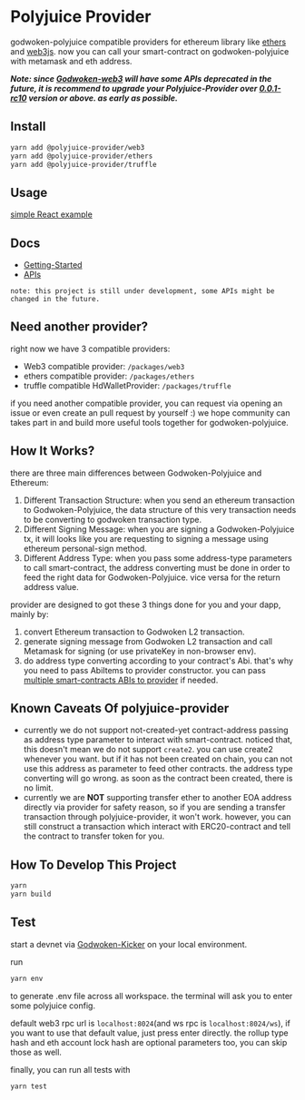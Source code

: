 # Polyjuice Provider

godwoken-polyjuice compatible providers for ethereum library like [ethers](https://github.com/ethers-io/ethers.js) and [web3js](https://github.com/ChainSafe/web3.js). now you can call your smart-contract on godwoken-polyjuice with metamask and eth address.

***Note: since [Godwoken-web3](https://github.com/nervosnetwork/godwoken-web3) will have some APIs deprecated in the future, it is recommend to upgrade your Polyjuice-Provider over [0.0.1-rc10](https://github.com/nervosnetwork/polyjuice-provider/releases/tag/v0.0.1-rc10) version or above. as early as possible.***

## Install

```sh
yarn add @polyjuice-provider/web3
yarn add @polyjuice-provider/ethers
yarn add @polyjuice-provider/truffle
```

## Usage

[simple React example](https://github.com/RetricSu/polyjuice-provider-example)

## Docs

- [Getting-Started](docs/get-started.md)
- [APIs](docs/api.md)

`note: this project is still under development, some APIs might be changed in the future.`

## Need another provider?

right now we have 3 compatible providers:

- Web3 compatible provider: `/packages/web3`
- ethers compatible provider: `/packages/ethers`
- truffle compatible HdWalletProvider: `/packages/truffle`

if you need another compatible provider, you can request via opening an issue or even create an pull request by yourself :) we hope community can takes part in and build more useful tools together for godwoken-polyjuice.

## How It Works?

there are three main differences between Godwoken-Polyjuice and Ethereum:

1. Different Transaction Structure: when you send an ethereum transaction to Godwoken-Polyjuice, the data structure of this very transaction needs to be converting to godwoken transaction type.
2. Different Signing Message: when you are signing a Godwoken-Polyjuice tx, it will looks like you are requesting to signing a message using ethereum personal-sign method.
3. Different Address Type: when you pass some address-type parameters to call smart-contract, the address converting must be done in order to feed the right data for Godwoken-Polyjuice. vice versa for the return address value.

provider are designed to got these 3 things done for you and your dapp, mainly by:

1. convert Ethereum transaction to Godwoken L2 transaction.
2. generate signing message from Godwoken L2 transaction and call Metamask for signing (or use privateKey in non-browser env).
3. do address type converting according to your contract's Abi. that's why you need to pass AbiItems to provider constructor. you can pass [multiple smart-contracts ABIs to provider](docs/get-started.md#L91) if needed.

## Known Caveats Of polyjuice-provider

- currently we do not support not-created-yet contract-address passing as address type parameter to interact with smart-contract. noticed that, this doesn't mean we do not support `create2`. you can use create2 whenever you want. but if it has not been created on chain, you can not use this address as parameter to feed other contracts. the address type converting will go wrong. as soon as the contract been created, there is no limit.
- currently we are **NOT** supporting transfer ether to another EOA address directly via provider for safety reason, so if you are sending a transfer transaction through polyjuice-provider, it won't work. however, you can still construct a transaction which interact with ERC20-contract and tell the contract to transfer token for you.

## How To Develop This Project

```sh
yarn
yarn build
```

## Test

start a devnet via [Godwoken-Kicker](https://github.com/RetricSu/godwoken-kicker) on your local environment.

run

```sh
yarn env
```

to generate .env file across all workspace. the terminal will ask you to enter some polyjuice config.

default web3 rpc url is `localhost:8024`(and ws rpc is `localhost:8024/ws`), if you want to use that default value, just press enter directly. the rollup type hash and eth account lock hash are optional parameters too, you can skip those as well.

finally, you can run all tests with

```sh
yarn test
```
